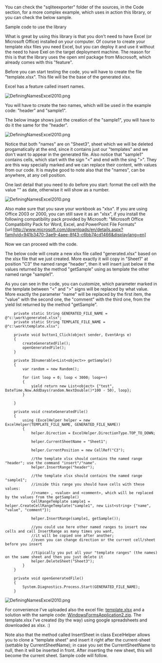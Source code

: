 You can check the "sqliteexporter" folder of the sources, in the Code section, for a more complex example, which uses in action this library, or you can check the below sample.

Sample code to use the library

What is great by using this library is that you don't need to have Excel (or Microsoft Office) installed on your computer.
Of course to create your template xlsx files you need Excel, but you can deploy it and use it without the need to have Exel on the target deployment machine.
The reason for this is that the library uses the open xml package from Miscrosoft, which already comes with this "feature".

Before you can start testing the code, you will have to create the file "template.xlsx". 
This file will be the base of the generated xlsx.

Excel has a feature called insert names.

![DefiningNamesExcel2010.png](https://raw.github.com/asinoai/officehelper/master/DefiningNamesExcel2010.png)

You will have to create the two names, which will be used in the example code: "header" and "sample1".

The below image shows just the creation of the "sample1", you will have to do it the same for the "header".

![DefiningNamesExcel2010.png](https://raw.github.com/asinoai/officehelper/master/DefiningNamesCExcel2010.png)

Notice that both "names" are on "Sheet3", sheet which we will be deleted progamatically at the end, since it contains just our "templates" and we don't want to appear in the generated file.
Also notice that "sample1" contains cells, which start with the sign "<" and end with the sing ">". They are this way specially marked and we can replace their content, with values from our code.
It is maybe good to note also that the "names", can be anywhere, at any cell position. 

One last detail that you need to do before you start: format the cell with the value "<value>" as date, otherwise it will show as a number.

![DefiningNamesExcel2010.png](https://raw.github.com/asinoai/officehelper/master/Formatting.png)

Also make sure that you save your workbook as "xlsx".
If you are using Office 2003 or 2000, you can still save it as an "xlsx", if you install the following compatibility pack provided by Microsoft:
"Microsoft Office Compatibility Pack for Word, Excel, and PowerPoint File Formats"
[url:http://www.microsoft.com/downloads/en/details.aspx?familyid=941b3470-3ae9-4aee-8f43-c6bb74cd1466&displaylang=en]
 
Now we can proceed with the code.

The below code will create a new xlsx file called "generated.xlsx" based on the xlsx file that we just created. 
More exactly it will copy in "Sheet1" at position "C3" the named range "header", then it will insert just below it the values returned by the method "getSample" using as template the other named range "sample1".

As you can see in the code, you can customize, which parameter marked in the template between "<" and ">" signs will be replaced by what value. 
More exactly the parameter "name" will be replaced by the first item, the "value" with the second one, the "comment" with the third one, from the yield list returned by the method "getSample".  



        private static String GENERATED_FILE_NAME = @"c:\work\generated.xlsx";
        private static String TEMPLATE_FILE_NAME = @"c:\work\template.xlsx";

        private void button1_Click(object sender, EventArgs e)
        {
            createGeneratedFile();
            openGeneratedFile();
        }

        private IEnumerable<List<object>> getSample()
        {
            var random = new Random();
            
            for (int loop = 0; loop < 3000; loop++)
            {
                yield return new List<object> {"test", DateTime.Now.AddDays(random.NextDouble()*100 - 50), loop};
            }
            
        }

        private void createGeneratedFile()
        {
            using (ExcelHelper helper = new ExcelHelper(TEMPLATE_FILE_NAME, GENERATED_FILE_NAME))
            {
                helper.Direction = ExcelHelper.DirectionType.TOP_TO_DOWN;

                helper.CurrentSheetName = "Sheet1";

                helper.CurrentPosition = new CellRef("C3");

                //the template xlsx should contains the named range "header"; use the command "insert"/"name".
                helper.InsertRange("header");

                //the template xlsx should contains the named range "sample1";
                //inside this range you should have cells with these values:
                //<name> , <value> and <comment>, which will be replaced by the values from the getSample()
                CellRangeTemplate sample1 = helper.CreateCellRangeTemplate("sample1", new List<string> {"name", "value", "comment"}); 
                
                helper.InsertRange(sample1, getSample());
                
                //you could use here other named ranges to insert new cells and call InsertRange as many times you want, 
                //it will be copied one after another;
                //even you can change direction or the current cell/sheet before you insert
                
                //tipically you put all your "template ranges" (the names) on the same sheet and then you just delete it
                helper.DeleteSheet("Sheet3");
            }        
        }

        private void openGeneratedFile()
        {
            System.Diagnostics.Process.Start(GENERATED_FILE_NAME);
        }



![DefiningNamesExcel2010.png](https://raw.github.com/asinoai/officehelper/master/Formatting.png)




For convenience I've uploaded also the excel file: [template.xlsx] and a solution with the sample code: [WindowsFormsApplication2.zip].
The template.xlsx I've created (by the way) using google spreadsheets and downloaded as xlsx. :)

Note also that  the method called InsertSheet in class ExcelHelper allows you to clone a "template sheet" and insert it right after the current-sheet (settable by CurrentSheetName); in case you set the CurrentSheetName to null, then it will be inserted in front. After inserting the new sheet, this will become the current sheet. Sample code will follow.

[//]: #

   [template.xlsx]: <https://raw.github.com/asinoai/officehelper/master/template.xlsx>
   [WindowsFormsApplication2.zip]: <https://raw.github.com/asinoai/officehelper/master/WindowsFormsApplication2.zip>
